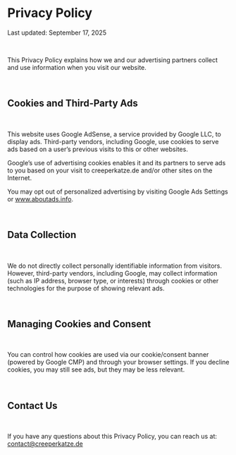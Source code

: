<h1 class="text-center">Privacy Policy</h1>

Last updated: September 17, 2025

<br>

This Privacy Policy explains how we and our advertising partners collect and use information when you visit our website.

<br>

## Cookies and Third-Party Ads
<br>

This website uses Google AdSense, a service provided by Google LLC, to display ads.
Third-party vendors, including Google, use cookies to serve ads based on a user’s previous visits to this or other websites.

Google’s use of advertising cookies enables it and its partners to serve ads to you based on your visit to creeperkatze.de and/or other sites on the Internet.

You may opt out of personalized advertising by visiting Google Ads Settings or www.aboutads.info.

<br>

## Data Collection
<br>

We do not directly collect personally identifiable information from visitors. However, third-party vendors, including Google, may collect information (such as IP address, browser type, or interests) through cookies or other technologies for the purpose of showing relevant ads.

<br>

## Managing Cookies and Consent
<br>

You can control how cookies are used via our cookie/consent banner (powered by Google CMP) and through your browser settings. If you decline cookies, you may still see ads, but they may be less relevant.

<br>

## Contact Us
<br>

If you have any questions about this Privacy Policy, you can reach us at:
contact@creeperkatze.de
